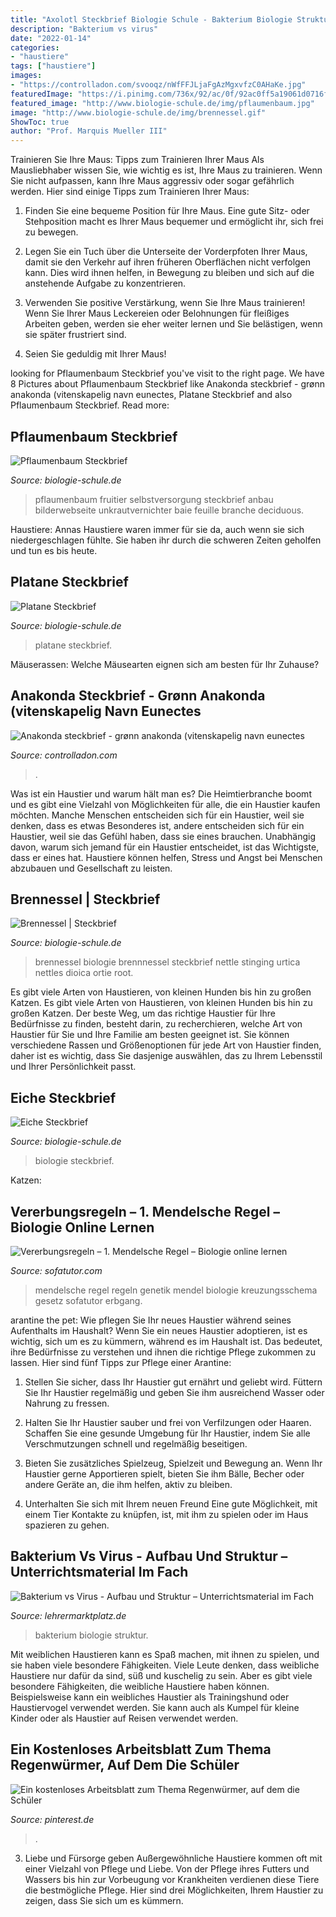 ```yaml
---
title: "Axolotl Steckbrief Biologie Schule - Bakterium Biologie Struktur"
description: "Bakterium vs virus"
date: "2022-01-14"
categories:
- "haustiere"
tags: ["haustiere"]
images:
- "https://controlladon.com/svooqz/nWfFFJLjaFgAzMgxvfzC0AHaKe.jpg"
featuredImage: "https://i.pinimg.com/736x/92/ac/0f/92ac0ff5a19061d0716f6e756d2e5038.jpg"
featured_image: "http://www.biologie-schule.de/img/pflaumenbaum.jpg"
image: "http://www.biologie-schule.de/img/brennessel.gif"
ShowToc: true
author: "Prof. Marquis Mueller III"
---
```



Trainieren Sie Ihre Maus: Tipps zum Trainieren Ihrer Maus
Als Mausliebhaber wissen Sie, wie wichtig es ist, Ihre Maus zu trainieren. Wenn Sie nicht aufpassen, kann Ihre Maus aggressiv oder sogar gefährlich werden. Hier sind einige Tipps zum Trainieren Ihrer Maus:
1. Finden Sie eine bequeme Position für Ihre Maus. Eine gute Sitz- oder Stehposition macht es Ihrer Maus bequemer und ermöglicht ihr, sich frei zu bewegen.

2. Legen Sie ein Tuch über die Unterseite der Vorderpfoten Ihrer Maus, damit sie den Verkehr auf ihren früheren Oberflächen nicht verfolgen kann. Dies wird ihnen helfen, in Bewegung zu bleiben und sich auf die anstehende Aufgabe zu konzentrieren.

3. Verwenden Sie positive Verstärkung, wenn Sie Ihre Maus trainieren! Wenn Sie Ihrer Maus Leckereien oder Belohnungen für fleißiges Arbeiten geben, werden sie eher weiter lernen und Sie belästigen, wenn sie später frustriert sind.

4. Seien Sie geduldig mit Ihrer Maus!

	

		
looking for Pflaumenbaum Steckbrief you've visit to the right page. We have 8 Pictures about Pflaumenbaum Steckbrief like Anakonda steckbrief - grønn anakonda (vitenskapelig navn eunectes, Platane Steckbrief and also Pflaumenbaum Steckbrief. Read more:
		
    
## Pflaumenbaum Steckbrief

<img loading=lazy src="http://www.biologie-schule.de/img/pflaumenbaum.jpg" onerror="this.onerror=null;this.src='https://tse4.mm.bing.net/th?id=OIP.oc0of65IG3wm1l9aT2MtHAAAAA&amp;pid=15.1';" alt="Pflaumenbaum Steckbrief">

_Source: biologie-schule.de_

>pflaumenbaum fruitier selbstversorgung steckbrief anbau bilderwebseite unkrautvernichter baie feuille branche deciduous. 

	

Haustiere: Annas Haustiere waren immer für sie da, auch wenn sie sich niedergeschlagen fühlte. Sie haben ihr durch die schweren Zeiten geholfen und tun es bis heute.

    
## Platane Steckbrief

<img loading=lazy src="http://www.biologie-schule.de/img/platane.jpg" onerror="this.onerror=null;this.src='https://tse2.mm.bing.net/th?id=OIP.jrjg_gre21DrbKU4pIX3VAHaKM&amp;pid=15.1';" alt="Platane Steckbrief">

_Source: biologie-schule.de_

>platane steckbrief. 

	

Mäuserassen: Welche Mäusearten eignen sich am besten für Ihr Zuhause?

    
## Anakonda Steckbrief - Grønn Anakonda (vitenskapelig Navn Eunectes

<img loading=lazy src="https://controlladon.com/svooqz/nWfFFJLjaFgAzMgxvfzC0AHaKe.jpg" onerror="this.onerror=null;this.src='https://tse1.mm.bing.net/th?id=OIP.HszpCjEbB9vTGidVqPLy-wAAAA&amp;pid=15.1';" alt="Anakonda steckbrief - grønn anakonda (vitenskapelig navn eunectes">

_Source: controlladon.com_

>. 

	

Was ist ein Haustier und warum hält man es?
Die Heimtierbranche boomt und es gibt eine Vielzahl von Möglichkeiten für alle, die ein Haustier kaufen möchten. Manche Menschen entscheiden sich für ein Haustier, weil sie denken, dass es etwas Besonderes ist, andere entscheiden sich für ein Haustier, weil sie das Gefühl haben, dass sie eines brauchen. Unabhängig davon, warum sich jemand für ein Haustier entscheidet, ist das Wichtigste, dass er eines hat. Haustiere können helfen, Stress und Angst bei Menschen abzubauen und Gesellschaft zu leisten.

    
## Brennessel | Steckbrief

<img loading=lazy src="http://www.biologie-schule.de/img/brennessel.gif" onerror="this.onerror=null;this.src='https://tse3.mm.bing.net/th?id=OIP.GhF8uvFdrRo-OG1OJwA3wQAAAA&amp;pid=15.1';" alt="Brennessel | Steckbrief">

_Source: biologie-schule.de_

>brennessel biologie brennnessel steckbrief nettle stinging urtica nettles dioica ortie root. 

	

Es gibt viele Arten von Haustieren, von kleinen Hunden bis hin zu großen Katzen.
Es gibt viele Arten von Haustieren, von kleinen Hunden bis hin zu großen Katzen. Der beste Weg, um das richtige Haustier für Ihre Bedürfnisse zu finden, besteht darin, zu recherchieren, welche Art von Haustier für Sie und Ihre Familie am besten geeignet ist. Sie können verschiedene Rassen und Größenoptionen für jede Art von Haustier finden, daher ist es wichtig, dass Sie dasjenige auswählen, das zu Ihrem Lebensstil und Ihrer Persönlichkeit passt.

    
## Eiche Steckbrief

<img loading=lazy src="http://www.biologie-schule.de/img/eiche.gif" onerror="this.onerror=null;this.src='https://tse3.mm.bing.net/th?id=OIP.ltIeuiB06h65zwKnQYuVBAHaL4&amp;pid=15.1';" alt="Eiche Steckbrief">

_Source: biologie-schule.de_

>biologie steckbrief. 

	

Katzen:

    
## Vererbungsregeln – 1. Mendelsche Regel – Biologie Online Lernen

<img loading=lazy src="http://images.sofatutor.com/videos/pictures/12082/normal/12082_Vererbungsgesetze_-_Erste_Mendelsche_Regel.JPG?1368193084" onerror="this.onerror=null;this.src='https://tse1.mm.bing.net/th?id=OIP._L8fendaodVNguB6E7wTiAHaEK&amp;pid=15.1';" alt="Vererbungsregeln – 1. Mendelsche Regel – Biologie online lernen">

_Source: sofatutor.com_

>mendelsche regel regeln genetik mendel biologie kreuzungsschema gesetz sofatutor erbgang. 

	

arantine the pet: Wie pflegen Sie Ihr neues Haustier während seines Aufenthalts im Haushalt?
Wenn Sie ein neues Haustier adoptieren, ist es wichtig, sich um es zu kümmern, während es im Haushalt ist. Das bedeutet, ihre Bedürfnisse zu verstehen und ihnen die richtige Pflege zukommen zu lassen. Hier sind fünf Tipps zur Pflege einer Arantine:
1. Stellen Sie sicher, dass Ihr Haustier gut ernährt und geliebt wird. Füttern Sie Ihr Haustier regelmäßig und geben Sie ihm ausreichend Wasser oder Nahrung zu fressen.

2. Halten Sie Ihr Haustier sauber und frei von Verfilzungen oder Haaren. Schaffen Sie eine gesunde Umgebung für Ihr Haustier, indem Sie alle Verschmutzungen schnell und regelmäßig beseitigen.

3. Bieten Sie zusätzliches Spielzeug, Spielzeit und Bewegung an. Wenn Ihr Haustier gerne Apportieren spielt, bieten Sie ihm Bälle, Becher oder andere Geräte an, die ihm helfen, aktiv zu bleiben.

4. Unterhalten Sie sich mit Ihrem neuen Freund Eine gute Möglichkeit, mit einem Tier Kontakte zu knüpfen, ist, mit ihm zu spielen oder im Haus spazieren zu gehen.

    
## Bakterium Vs Virus - Aufbau Und Struktur – Unterrichtsmaterial Im Fach

<img loading=lazy src="http://lehrermarktplatz.de/images/convert?height=500&amp;type=jpeg&amp;background=255,255,255&amp;quality=80&amp;url=https://723fca0d4138a3bcb7ebbb8b7ebbb52e.s3-accelerate.amazonaws.com/3984635/8915348e-913f-11ea-99e1-158895126978.png" onerror="this.onerror=null;this.src='https://tse4.mm.bing.net/th?id=OIP.g2QimSILfP56z-TmiO63lwAAAA&amp;pid=15.1';" alt="Bakterium vs Virus - Aufbau und Struktur – Unterrichtsmaterial im Fach">

_Source: lehrermarktplatz.de_

>bakterium biologie struktur. 

	

Mit weiblichen Haustieren kann es Spaß machen, mit ihnen zu spielen, und sie haben viele besondere Fähigkeiten.
Viele Leute denken, dass weibliche Haustiere nur dafür da sind, süß und kuschelig zu sein. Aber es gibt viele besondere Fähigkeiten, die weibliche Haustiere haben können. Beispielsweise kann ein weibliches Haustier als Trainingshund oder Haustiervogel verwendet werden. Sie kann auch als Kumpel für kleine Kinder oder als Haustier auf Reisen verwendet werden.

    
## Ein Kostenloses Arbeitsblatt Zum Thema Regenwürmer, Auf Dem Die Schüler

<img loading=lazy src="https://i.pinimg.com/736x/92/ac/0f/92ac0ff5a19061d0716f6e756d2e5038.jpg" onerror="this.onerror=null;this.src='https://tse2.mm.bing.net/th?id=OIP.nrsNP3c6CRB_e_dlololsAHaKJ&amp;pid=15.1';" alt="Ein kostenloses Arbeitsblatt zum Thema Regenwürmer, auf dem die Schüler">

_Source: pinterest.de_

>. 

	

3. Liebe und Fürsorge geben
Außergewöhnliche Haustiere kommen oft mit einer Vielzahl von Pflege und Liebe. Von der Pflege ihres Futters und Wassers bis hin zur Vorbeugung vor Krankheiten verdienen diese Tiere die bestmögliche Pflege. Hier sind drei Möglichkeiten, Ihrem Haustier zu zeigen, dass Sie sich um es kümmern.

